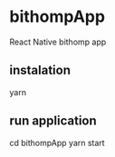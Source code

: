 # bithompApp
React Native bithomp app

## instalation
yarn

## run application
cd bithompApp
yarn start